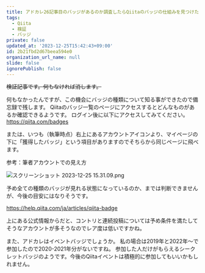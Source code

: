 ```yaml
---
title: アドカレ26記事目のバッジがあるのか調査したらQiitaのバッジの仕組みを見つけた
tags:
  - Qiita
  - 検証
  - バッジ
private: false
updated_at: '2023-12-25T15:42:43+09:00'
id: 2b21fbd2d67beea594e0
organization_url_name: null
slide: false
ignorePublish: false
---
```

~~検証記事です。何もなければ消します。~~

何もなかったんですが、この機会にバッジの種類について知る事ができたので備忘録で残します。
Qiitaのバッジ一覧のページにアクセスするとどんなものがあるか確認できるようです。
ログイン後に以下にアクセスしてみてください。
https://qiita.com/badges

または、いつも（執筆時点）右上にあるアカウントアイコンより、マイページの下に「獲得したバッジ」という項目がありますのでそちらから同じページに飛べます。

参考：筆者アカウントでの見え方

![スクリーンショット 2023-12-25 15.31.09.png](https://qiita-image-store.s3.ap-northeast-1.amazonaws.com/0/122800/aeb45cbd-b7d1-c6cd-da55-2a1b043bf0f0.png)

予め全ての種類のバッジが見れる状態になっているのか、までは判断できませんが、今後の目安にはなりそうです。

https://help.qiita.com/ja/articles/qiita-badge

上にある公式情報からだと、コントリと連続投稿については予め条件を満たしてそうなアカウントが多そうなのでレア度は低いですかね。

また、アドカレはイベントバッジでしょうか。
私の場合は2019年と2022年〜で参加したので2020-2021年分がないですね。
参加した人だけがもらえるシークレットバッジのようです。今後のQiitaイベントは積極的に参加してもいいかもしれません。
